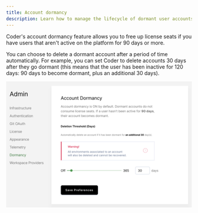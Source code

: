 ```yaml
---
title: Account dormancy
description: Learn how to manage the lifecycle of dormant user accounts.
---
```


Coder's account dormancy feature allows you to free up license seats if you have
users that aren't active on the platform for 90 days or more.

You can choose to delete a dormant account after a period of time automatically.
For example, you can set Coder to delete accounts 30 days after they go dormant
(this means that the user has been inactive for 120 days: 90 days to become
dormant, plus an additional 30 days).

![Account dormancy](../assets/admin/account-dormancy.png)
